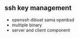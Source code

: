 ## ssh key management
- openssh dibuat sama openbsd
- multiple binary
- server and client component
